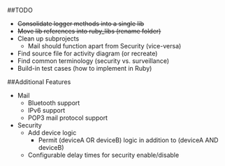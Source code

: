 ##TODO

 - ~~Consolidate logger methods into a single lib~~
 - ~~Move lib references into ruby_libs (rename folder)~~
 - Clean up subprojects
	 - Mail should function apart from Security (vice-versa)
 - Find source file for activity diagram (or recreate)
 - Find common terminology (security vs. surveillance)
 - Build-in test cases (how to implement in Ruby)

##Additional Features

 - Mail
	 - Bluetooth support
	 - IPv6 support
	 - POP3 mail protocol support
 - Security
	 - Add device logic
		 - Permit (deviceA OR deviceB) logic in addition to (deviceA AND deviceB)
	 - Configurable delay times for security enable/disable

